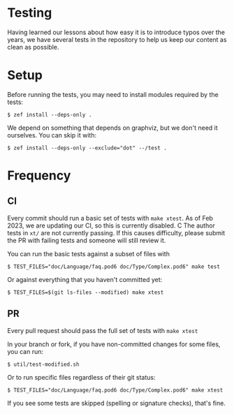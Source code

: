 # Testing

Having learned our lessons about how easy it is to introduce typos over the years,
we have several tests in the repository to help us keep our content as clean as
possible.

# Setup

Before running the tests, you may need to install modules required by the tests:

```
$ zef install --deps-only .
```

We depend on something that depends on graphviz, but we don't need it ourselves.
You can skip it with:

```
$ zef install --deps-only --exclude="dot" --/test .
```

# Frequency

## CI

Every commit should run a basic set of tests with `make xtest`. As of Feb 2023, we
are updating our CI, so this is currently disabled. C<NOTE> The author tests in `xt/`
are not currently passing. If this causes difficulty, please submit the PR with
failing tests and someone will still review it.

You can run the basic tests against a subset of files with

```
$ TEST_FILES="doc/Language/faq.pod6 doc/Type/Complex.pod6" make test
```

Or against everything that you haven't committed yet:
```
$ TEST_FILES=$(git ls-files --modified) make xtest
```

## PR

Every pull request should pass the full set of tests with `make xtest`

In your branch or fork, if you have non-committed changes for some files, you can run:

```
$ util/test-modified.sh
```

Or to run specific files regardless of their git status:

```
$ TEST_FILES="doc/Language/faq.pod6 doc/Type/Complex.pod6" make xtest
```

If you see some tests are skipped (spelling or signature checks), that's fine.
